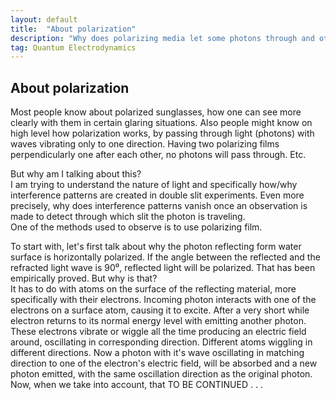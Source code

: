 ```yaml
---
layout: default
title:  "About polarization"
description: "Why does polarizing media let some photons through and others not"
tag: Quantum Electrodynamics
---
```


## About polarization

Most people know about polarized sunglasses, how one can see more clearly with them in certain glaring situations. Also people might know on high level how polarization works, by passing through light (photons) with waves vibrating only to one direction. Having two polarizing films perpendicularly one after each other, no photons will pass through. Etc.

But why am I talking about this?  
I am trying to understand the nature of light and specifically how/why interference patterns are created in double slit experiments. Even more precisely, why does interference patterns vanish once an observation is made to detect through which slit the photon is traveling.  
One of the methods used to observe is to use polarizing film.

To start with, let's first talk about why the photon reflecting form water surface is horizontally polarized. If the angle between the reflected and the refracted light wave is 90⁰, reflected light will be polarized. That has been empirically proved.  But why is that?  
It has to do with atoms on the surface of the reflecting material, more specifically with their electrons. Incoming photon interacts with one of the electrons on a surface atom, causing it to excite. After a very short while electron returns to its normal energy level with emitting another photon.
These electrons vibrate or wiggle all the time producing an electric field around, oscillating in corresponding direction. Different atoms wiggling in different directions. Now a photon with it's wave oscillating in matching direction to one of the electron's electric field, will be absorbed and a new photon emitted, with the same oscillation direction as the original photon. 
Now, when we take into account, that 
TO BE CONTINUED . . .


